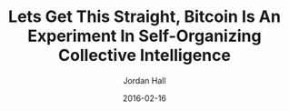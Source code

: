 ---
layout: writing
title: Lets Get This Straight, Bitcoin Is An Experiment In Self-Organizing Collective Intelligence
date: 2016-02-16
categories: ['Bitcoin']
author: ['Jordan Hall']
excerpt: There have been a lot of conversations about Bitcoin over the years. Is it a currency or an equity or a commodity? Is it a store of value? Is it a “settlement mechanism”? Is it not money at all, but merely an example of a decentralized application on the Blockchain? The short answer is none of the above.
external_url: https://medium.com/deep-code/lets-get-this-straight-bitcoin-is-an-experiment-in-self-organizing-collective-intelligence-52d78212c5e6
---